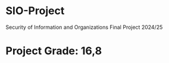 # SIO-Project
Security of Information and Organizations Final Project 2024/25

# Project Grade: 16,8
